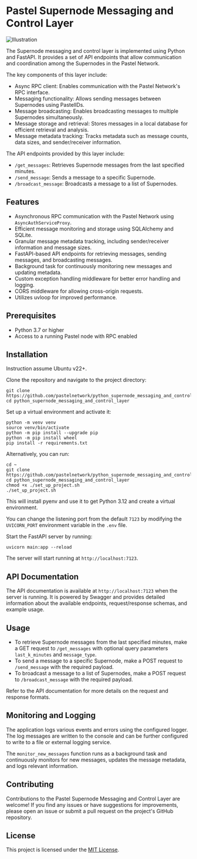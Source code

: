 # Pastel Supernode Messaging and Control Layer

![Illustration](https://raw.githubusercontent.com/pastelnetwork/python_supernode_messaging_and_control_layer/master/illustration.webp)

The Supernode messaging and control layer is implemented using Python and FastAPI. It provides a set of API endpoints that allow communication and coordination among the Supernodes in the Pastel Network.

The key components of this layer include:

- Async RPC client: Enables communication with the Pastel Network's RPC interface.
- Messaging functionality: Allows sending messages between Supernodes using PastelIDs.
- Message broadcasting: Enables broadcasting messages to multiple Supernodes simultaneously.
- Message storage and retrieval: Stores messages in a local database for efficient retrieval and analysis.
- Message metadata tracking: Tracks metadata such as message counts, data sizes, and sender/receiver information.

The API endpoints provided by this layer include:

- `/get_messages`: Retrieves Supernode messages from the last specified minutes.
- `/send_message`: Sends a message to a specific Supernode.
- `/broadcast_message`: Broadcasts a message to a list of Supernodes.

## Features

- Asynchronous RPC communication with the Pastel Network using `AsyncAuthServiceProxy`.
- Efficient message monitoring and storage using SQLAlchemy and SQLite.
- Granular message metadata tracking, including sender/receiver information and message sizes.
- FastAPI-based API endpoints for retrieving messages, sending messages, and broadcasting messages.
- Background task for continuously monitoring new messages and updating metadata.
- Custom exception handling middleware for better error handling and logging.
- CORS middleware for allowing cross-origin requests.
- Utilizes uvloop for improved performance.

## Prerequisites

- Python 3.7 or higher
- Access to a running Pastel node with RPC enabled

## Installation

Instruction assume Ubuntu v22+.

Clone the repository and navigate to the project directory:

```
git clone https://github.com/pastelnetwork/python_supernode_messaging_and_control_layer.git
cd python_supernode_messaging_and_control_layer
```

Set up a virtual environment and activate it:

```
python -m venv venv
source venv/bin/activate
python -m pip install --upgrade pip
python -m pip install wheel
pip install -r requirements.txt
```

Alternatively, you can run:

```
cd ~
git clone https://github.com/pastelnetwork/python_supernode_messaging_and_control_layer.git
cd python_supernode_messaging_and_control_layer
chmod +x ./set_up_project.sh
./set_up_project.sh
```

This will install pyenv and use it to get Python 3.12 and create a virtual environment.

You can change the listening port from the default `7123` by modifying the `UVICORN_PORT` environment variable in the `.env` file.

Start the FastAPI server by running:
```
uvicorn main:app --reload
```

The server will start running at `http://localhost:7123`.

## API Documentation

The API documentation is available at `http://localhost:7123` when the server is running. It is powered by Swagger and provides detailed information about the available endpoints, request/response schemas, and example usage.

## Usage

- To retrieve Supernode messages from the last specified minutes, make a GET request to `/get_messages` with optional query parameters `last_k_minutes` and `message_type`.
- To send a message to a specific Supernode, make a POST request to `/send_message` with the required payload.
- To broadcast a message to a list of Supernodes, make a POST request to `/broadcast_message` with the required payload.

Refer to the API documentation for more details on the request and response formats.

## Monitoring and Logging

The application logs various events and errors using the configured logger. The log messages are written to the console and can be further configured to write to a file or external logging service.

The `monitor_new_messages` function runs as a background task and continuously monitors for new messages, updates the message metadata, and logs relevant information.

## Contributing

Contributions to the Pastel Supernode Messaging and Control Layer are welcome! If you find any issues or have suggestions for improvements, please open an issue or submit a pull request on the project's GitHub repository.

## License

This project is licensed under the [MIT License](LICENSE).
